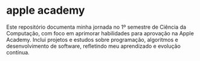# apple academy

Este repositório documenta minha jornada no 1º semestre de Ciência da Computação, com foco em aprimorar habilidades para aprovação na Apple Academy. Inclui projetos e estudos sobre programação, algoritmos e desenvolvimento de software, refletindo meu aprendizado e evolução contínua.
